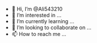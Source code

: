 - 👋 Hi, I’m @Ali543210
- 👀 I’m interested in ...
- 🌱 I’m currently learning ...
- 💞️ I’m looking to collaborate on ...
- 📫 How to reach me ...

<!---https://www.facebook.com/sanjida.akter.225?mibextid=ZbWKwL

Ali543210/Ali543210 is a ✨ special ✨ repository because its `README.md` (this file) appears on your GitHub profile.
You can click the Preview link to take a look at your changes.
--->
